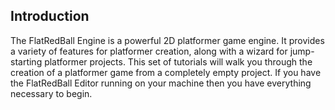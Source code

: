 ## Introduction

The FlatRedBall Engine is a powerful 2D platformer game engine. It provides a variety of features for platformer creation, along with a wizard for jump-starting platformer projects. This set of tutorials will walk you through the creation of a platformer game from a completely empty project. If you have the FlatRedBall Editor running on your machine then you have everything necessary to begin.
